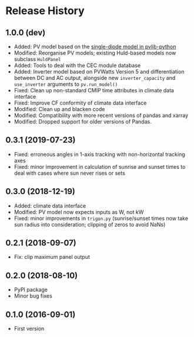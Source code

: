 # Release History

## 1.0.0 (dev)

* Added: PV model based on the [single-diode model in pvlib-python](https://pvlib-python.readthedocs.io/en/latest/generated/pvlib.pvsystem.singlediode.html)
* Modified: Reorganise PV models; existing Huld-based models now subclass `HuldPanel`
* Added: Tools to deal with the CEC module database
* Added: Inverter model based on PVWatts Version 5 and differentiation between DC and AC output, alongside new `inverter_capacity` and `use_inverter` arguments to `pv.run_model()`
* Fixed: Clean up non-standard CMIP time attributes in climate data interface
* Fixed: Improve CF conformity of climate data interface
* Modified: Clean up and blacken code
* Modified: Compatibility with more recent versions of pandas and xarray
* Modified: Dropped support for older versions of Pandas.

## 0.3.1 (2019-07-23)

* Fixed: erroneous angles in 1-axis tracking with non-horizontal tracking axes
* Fixed: minor improvement in calculation of sunrise and sunset times to deal with cases where sun never rises or sets

## 0.3.0 (2018-12-19)

* Added: climate data interface
* Modified: PV model now expects inputs as W, not kW
* Fixed: minor improvements in `trigon.py` (sunrise/sunset times now take sun radius into consideration; clipping of zeros to avoid NaNs)

## 0.2.1 (2018-09-07)

* Fix: clip maximum panel output

## 0.2.0 (2018-08-10)

* PyPI package
* Minor bug fixes

## 0.1.0 (2016-09-01)

* First version
